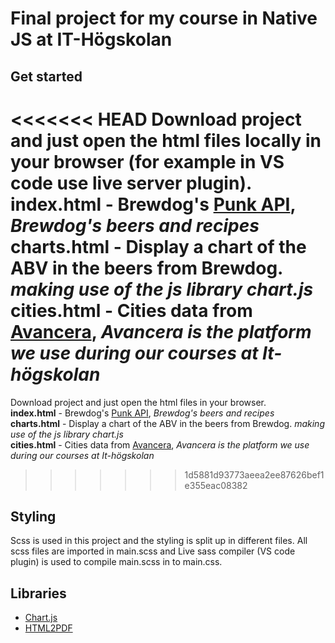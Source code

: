 # Final project for my course in Native JS at IT-Högskolan

## Get started

<<<<<<< HEAD
Download project and just open the html files locally in your browser (for example in VS code use live server plugin).
**index.html** - Brewdog's [Punk API](https://punkapi.com/), _Brewdog's beers and recipes_
**charts.html** - Display a chart of the ABV in the beers from Brewdog. _making use of the js library chart.js_
**cities.html** - Cities data from [Avancera](https://avancera.app/cities/), _Avancera is the platform we use during our courses at It-högskolan_
=======
Download project and just open the html files in your browser.  
**index.html** - Brewdog's [Punk API](https://punkapi.com/), _Brewdog's beers and recipes_  
**charts.html** - Display a chart of the ABV in the beers from Brewdog. _making use of the js library chart.js_  
**cities.html** - Cities data from [Avancera](https://avancera.app/cities/), _Avancera is the platform we use during our courses at It-högskolan_  
>>>>>>> 1d5881d93773aeea2ee87626bef1e355eac08382

## Styling

Scss is used in this project and the styling is split up in different files.
All scss files are imported in main.scss and Live sass compiler (VS code plugin) is used to compile main.scss in to main.css.

## Libraries

- [Chart.js](https://www.chartjs.org/)
- [HTML2PDF](https://github.com/spipu/html2pdf)
